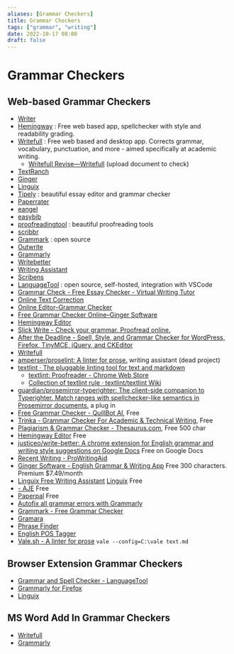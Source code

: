 ```yaml
---
aliases: [Grammar Checkers]
title: Grammar Checkers
tags: ["grammar", "writing"]
date: 2022-10-17 08:00
draft: false
---
```


# Grammar Checkers

## Web-based Grammar Checkers

- [Writer](https://writer.com/)
- [Hemingway](https://www.hemingwayapp.com/) : Free web based app, spellchecker with style and readability grading.
- [Writefull](https://writefull.com/) : Free web based and desktop app. Corrects grammar, vocabulary, punctuation, and more - aimed specifically at academic writing.
    - [Writefull Revise—Writefull](https://www.writefull.com/writefull-revise) (upload document to check)
- [TextRanch](https://textranch.com/)
- [Ginger](https://www.gingersoftware.com/grammarcheck)
- [Linguix](https://linguix.com/grammar-check)
- [Tipely](https://typely.com/) : beautiful essay editor and grammar checker
- [Paperrater](https://www.paperrater.com/)
- [eangel](https://eangel.me/online-paper-editing)
- [easybib](https://www.easybib.com/grammar-and-plagiarism/)
- [proofreadingtool](https://proofreadingtool.com/) : beautiful proofreading tools
- [scribbr](https://www.scribbr.com/proofreading-editing/essay-editing-service/)
- [Grammark](https://grammark.org/dist/#/) : open source
- [Outwrite](https://www.outwrite.com/)
- [Grammarly](https://app.grammarly.com/)
- [Writebetter](https://app.writebetter.io/)
- [Writing Assistant](https://www.writing-assistant.com/)
- [Scribens](https://www.scribens.com/)
- [LanguageTool](https://languagetool.org/) : open source, self-hosted, integration with VSCode
- [Grammar Check - Free Essay Checker - Virtual Writing Tutor](https://virtualwritingtutor.com/)
- [Online Text Correction](https://www.onlinecorrection.com/)
- [Online Editor–Grammar Checker](https://www.grammarcheck.net/editor/)
- [Free Grammar Checker Online–Ginger Software](https://www.gingersoftware.com/grammarcheck)
- [Hemingway Editor](http://www.hemingwayapp.com/)
- [Slick Write - Check your grammar. Proofread online.](https://www.slickwrite.com/#!home)
- [After the Deadline - Spell, Style, and Grammar Checker for WordPress, Firefox, TinyMCE, jQuery, and CKEditor](https://www.afterthedeadline.com/)
- [Writefull](https://writefull.com/)
- [amperser/proselint: A linter for prose.](https://github.com/amperser/proselint) writing assistant (dead project)
- [textlint · The pluggable linting tool for text and markdown](https://textlint.github.io/)
    - [textlint: Proofreader - Chrome Web Store](https://chrome.google.com/webstore/detail/textlint-proofreader/hdongmdneapmhfblomidbafplpanpdmm)
    - [Collection of textlint rule · textlint/textlint Wiki](https://github.com/textlint/textlint/wiki/Collection-of-textlint-rule)
- [guardian/prosemirror-typerighter: The client-side companion to Typerighter. Match ranges with spellchecker-like semantics in Prosemirror documents.](https://github.com/guardian/prosemirror-typerighter) a plug in
- [Free Grammar Checker - QuillBot AI](https://quillbot.com/grammar-check), Free
- [Trinka - Grammar Checker For Academic & Technical Writing](https://cloud.trinka.ai/editor/), Free
- [Plagiarism & Grammar Checker - Thesaurus.com](https://www.thesaurus.com/grammarcoach), Free 500 char
- [Hemingway Editor](https://hemingwayapp.com/) Free
- [justiceo/write-better: A chrome extension for English grammar and writing style suggestions on Google Docs](https://github.com/justiceo/write-better) Free on Google Docs
- [Recent Writing - ProWritingAid](https://app.prowritingaid.com/)
- [Ginger Software - English Grammar & Writing App](https://www.gingersoftware.com/) Free 300 characters. Premium $7.49/month
- [Linguix Free Writing Assistant](https://linguix.com/) [Linguix](https://app.linguix.com/docs/my) Free
- [- AJE](https://secure.aje.com/en/researcher/grammar-check) Free
- [Paperpal](https://paperpal.com/) Free
- [Autofix all grammar errors with Grammarly](https://github.com/isneuu/autofix-grammarly-errors)
- [Grammark - Free Grammar Checker](https://grammark.org/#/)
- [Gramara](https://app.gramara.com/)
- [Phrase Finder](https://www.phrases.org.uk/index.html)
- [English POS Tagger](http://erg.delph-in.net/logon)
- [Vale.sh - A linter for prose](https://vale.sh/) `vale --config=C:\vale text.md`

## Browser Extension Grammar Checkers

- [Grammar and Spell Checker - LanguageTool](https://addons.mozilla.org/en-US/firefox/addon/languagetool)
- [Grammarly for Firefox](https://addons.mozilla.org/en-US/firefox/addon/grammarly-1/)
- [Linguix](https://addons.mozilla.org/en-US/firefox/addon/linguix/)

## MS Word Add In Grammar Checkers

- [Writefull](https://writefull.com/)
- [Grammarly](https://app.grammarly.com/)
